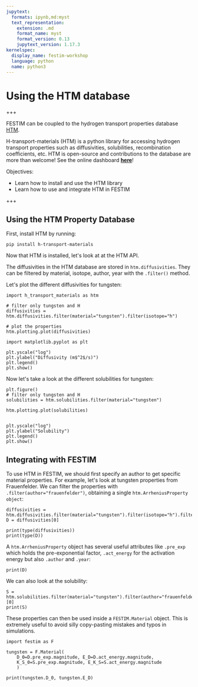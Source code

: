 ```yaml
---
jupytext:
  formats: ipynb,md:myst
  text_representation:
    extension: .md
    format_name: myst
    format_version: 0.13
    jupytext_version: 1.17.3
kernelspec:
  display_name: festim-workshop
  language: python
  name: python3
---
```


# Using the HTM database

+++

FESTIM can be coupled to the hydrogen transport properties database [HTM](https://github.com/RemDelaporteMathurin/h-transport-materials).

H-transport-materials (HTM) is a python library for accessing hydrogen transport properties such as diffusivities, solubilities, recombination coefficients, etc. HTM is open-source and contributions to the database are more than welcome! See the online dashboard __[here](https://htm-dashboard-uan5l4xr6a-od.a.run.app/)__!

Objectives:
* Learn how to install and use the HTM library
* Learn how to use and integrate HTM in FESTIM

+++

## Using the HTM Property Database ##

First, install HTM by running: 

` pip install h-transport-materials `

Now that HTM is installed, let's look at at the HTM API.

The diffusivities in the HTM database are stored in ` htm.diffusivities `. They can be filtered by material, isotope, author, year with the ` .filter() ` method. 

Let's plot the different diffusivities for tungsten:

```{code-cell} ipython3
import h_transport_materials as htm

# filter only tungsten and H
diffusivities = htm.diffusivities.filter(material="tungsten").filter(isotope="h")

# plot the properties
htm.plotting.plot(diffusivities)

import matplotlib.pyplot as plt

plt.yscale("log")
plt.ylabel("Diffusivity (m$^2$/s)")
plt.legend()
plt.show()
```

Now let's take a look at the different solubilities for tungsten:

```{code-cell} ipython3
plt.figure()
# filter only tungsten and H
solubilities = htm.solubilities.filter(material="tungsten")

htm.plotting.plot(solubilities)


plt.yscale("log")
plt.ylabel("Solubility")
plt.legend()
plt.show()
```

## Integrating with FESTIM ##

To use HTM in FESTIM, we should first specify an author to get specific material properties. For example, let's look at tungsten properties from Frauenfelder. We can filter the properties with `.filter(author="frauenfelder")`, obtaining a single `htm.ArrheniusProperty object`:

```{code-cell} ipython3
diffusivities = htm.diffusivities.filter(material="tungsten").filter(isotope="h").filter(author="frauenfelder")
D = diffusivities[0]

print(type(diffusivities))
print(type(D))
```

A `htm.ArrheniusProperty` object has several useful attributes like `.pre_exp` which holds the pre-exponential factor, `.act_energy` for the activation energy but also `.author` and `.year`:

```{code-cell} ipython3
print(D)
```

We can also look at the solubility:

```{code-cell} ipython3
S = htm.solubilities.filter(material="tungsten").filter(author="frauenfelder")[0]
print(S)
```

These properties can then be used inside a `FESTIM.Material` object. This is extremely useful to avoid silly copy-pasting mistakes and typos in simulations.

```{code-cell} ipython3
import festim as F

tungsten = F.Material(
    D_0=D.pre_exp.magnitude, E_D=D.act_energy.magnitude,
    K_S_0=S.pre_exp.magnitude, E_K_S=S.act_energy.magnitude
    )

print(tungsten.D_0, tungsten.E_D)
```
